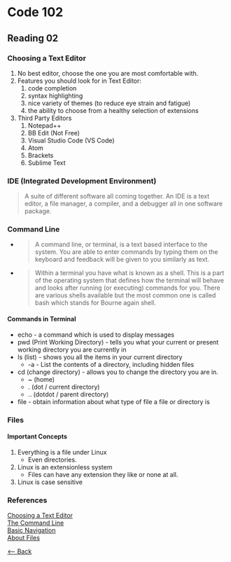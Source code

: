 # Code 102
## Reading 02



### Choosing a Text Editor
1. No best editor, choose the one you are most comfortable with.
1. Features you should look for in Text Editor:
   1. code completion
   1. syntax highlighting
   1. nice variety of themes (to reduce eye strain and fatigue)
   1. the ability to choose from a healthy selection of extensions
1. Third Party Editors
   1. Notepad++
   1. BB Edit (Not Free)
   1. Visual Studio Code (VS Code)
   1. Atom
   1. Brackets
   1. Sublime Text

### IDE (Integrated Development Environment)  
> A suite of different software all coming together. An IDE is a text editor, a file manager, a compiler, and a debugger all in one software package.


### Command Line  
* > A command line, or terminal, is a text based interface to the system. You are able to enter commands by typing them on the keyboard and feedback will be given to you similarly as text.  
* > Within a terminal you have what is known as a shell. This is a part of the operating system that defines how the terminal will behave and looks after running (or executing) commands for you. There are various shells available but the most common one is called bash which stands for Bourne again shell.

#### Commands in Terminal
* echo - a command which is used to display messages
* pwd (Print Working Directory) - tells you what your current or present working directory you are currently in
* ls (list) - shows you all the items in your current directory
  * -a - List the contents of a directory, including hidden files
* cd (change directory) - allows you to change the directory you are in.
  * ~ (home)
  * . (dot / current directory)
  * .. (dotdot / parent directory)
* file - obtain information about what type of file a file or directory is

### Files

#### Important Concepts
1. Everything is a file under Linux
   * Even directories.
1. Linux is an extensionless system
   * Files can have any extension they like or none at all.
1. Linux is case sensitive

### References
[Choosing a Text Editor](https://codefellows.github.io/code-102-guide/curriculum/class-02/Choosing-A-Text-Editor--The-Older-Coder.pdf)  
[The Command Line](https://ryanstutorials.net/linuxtutorial/commandline.php)  
[Basic Navigation](https://ryanstutorials.net/linuxtutorial/navigation.php)  
[About Files](https://ryanstutorials.net/linuxtutorial/aboutfiles.php)  
  
  
[<-- Back](../README.md)
